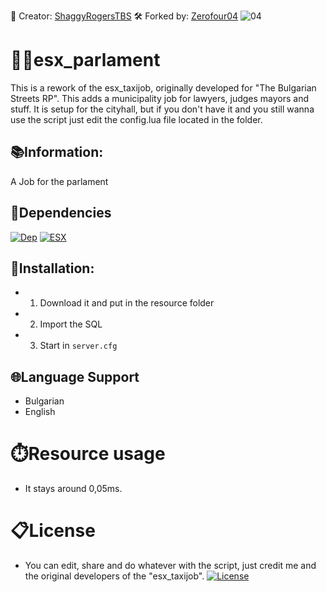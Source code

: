 
👑 Creator: [ShaggyRogersTBS](https://github.com/ShaggyRogersTBS) 
🛠️ Forked by: [Zerofour04](https://github.com/Zerofour04)
![04](https://user-images.githubusercontent.com/60815764/119038564-8ebd7e80-b9b3-11eb-95f4-42e46a63602b.gif)

# 🧑‍⚖️esx_parlament

This is a rework of the esx_taxijob, originally developed for "The Bulgarian Streets RP". This adds a municipality job for lawyers, judges mayors and stuff. It is setup for the cityhall, but if you don't have it and you still wanna use the script just edit the config.lua file located in the folder.

## 📚Information:
A Job for the parlament

## 🧱Dependencies
[![Dep](https://img.shields.io/badge/requirement-FiveM%20Server-red?style=for-the-badge)](https://github.com/citizenfx/cfx-server-data)
[![ESX](https://img.shields.io/badge/requirement-ESX-red?style=for-the-badge)](https://github.com/esx-framework/es_extended)

## 🔧Installation:
- 1. Download it and put in the resource folder
- 2. Import the SQL
- 3. Start in `server.cfg`

## 🌐Language Support
- Bulgarian
- English

# ⏱️Resource usage
- It stays around 0,05ms.

# 📋License
- You can edit, share and do whatever with the script, just credit me and the original developers of the "esx_taxijob".
[![License](https://img.shields.io/badge/License-GNU%20General%20Public%20License%20v3.0-green?style=for-the-badge)](https://github.com/Zerofour04/esx_parlament/blob/master/LICENSE)
